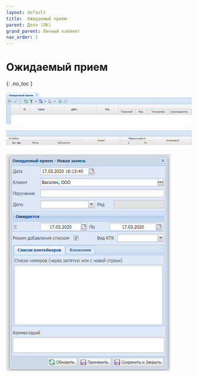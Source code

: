 ```yaml
---
layout: default
title:	Ожидаемый прием
parent: Депо (ЛК)
grand_parent: Личный кабинет
nav_order: 1
---
```


# 	Ожидаемый прием
{: .no_toc }

![](../../assets/images/priemi.png)

![](../../assets/images/priem0.png)

![](../../assets/images/priem1.png)
